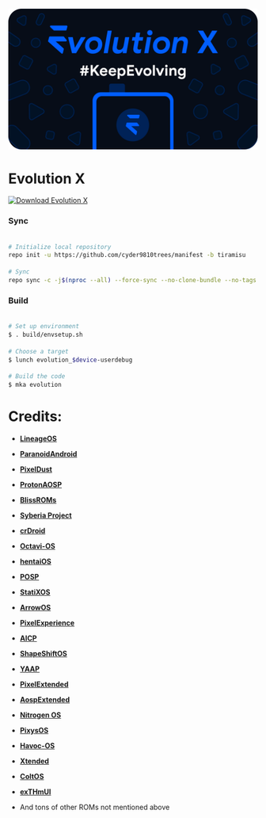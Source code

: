 ![Evolution X](https://github.com/Evolution-X/manifest/raw/tiramisu/EvoBanner.png)

Evolution X
===========

[![Download Evolution X](https://img.shields.io/sourceforge/dt/evolution-x.svg)](https://sourceforge.net/projects/evolution-x/files/latest/download)

### Sync ###

```bash

# Initialize local repository
repo init -u https://github.com/cyder9810trees/manifest -b tiramisu

# Sync
repo sync -c -j$(nproc --all) --force-sync --no-clone-bundle --no-tags
```

### Build ###

```bash

# Set up environment
$ . build/envsetup.sh

# Choose a target
$ lunch evolution_$device-userdebug

# Build the code
$ mka evolution
```

# Credits:

 * [**LineageOS**](https://github.com/LineageOS)
 * [**ParanoidAndroid**](https://github.com/AOSPA)
 * [**PixelDust**](https://github.com/PixelDust-Twelve)
 * [**ProtonAOSP**](https://github.com/ProtonAOSP)
 * [**BlissROMs**](https://github.com/BlissRoms)
 * [**Syberia Project**](https://github.com/syberia-project)
 * [**crDroid**](https://github.com/crdroidandroid)
 * [**Octavi-OS**](https://github.com/Octavi-OS)
 * [**hentaiOS**](https://github.com/hentaiOS)
 * [**POSP**](https://github.com/PotatoProject)
 * [**StatiXOS**](https://github.com/StatiXOS)
 * [**ArrowOS**](https://github.com/ArrowOS)
 * [**PixelExperience**](https://github.com/PixelExperience)
 * [**AICP**](https://github.com/AICP)
 * [**ShapeShiftOS**](https://github.com/ShapeShiftOS)
 * [**YAAP**](https://github.com/yaap)
 * [**PixelExtended**](https://github.com/PixelExtended)
 * [**AospExtended**](https://github.com/AospExtended)
 * [**Nitrogen OS**](https://github.com/nitrogen-project)
 * [**PixysOS**](https://github.com/PixysOS)
 * [**Havoc-OS**](https://github.com/Havoc-OS)
 * [**Xtended**](https://github.com/Project-Xtended)
 * [**ColtOS**](https://github.com/Colt-Enigma)
 * [**exTHmUI**](https://github.com/exTHmUI)

* And tons of other ROMs not mentioned above
